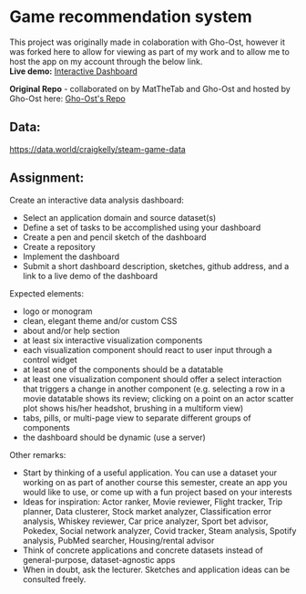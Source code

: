 # Game recommendation system

This project was originally made in colaboration with Gho-Ost, however it was forked here to allow for viewing as part of my work and to allow me to host the app on my account through the below link. <br>
<b>Live demo:</b> [Interactive Dashboard](https://matthetab.shinyapps.io/interactive-dashboard/) <br>

<b>Original Repo</b> - collaborated on by MatTheTab and Gho-Ost and hosted by Gho-Ost here: [Gho-Ost's Repo](https://github.com/Gho-Ost/interactive-dashboard) <br>

## Data:
https://data.world/craigkelly/steam-game-data

## Assignment:
Create an interactive data analysis dashboard:

- Select an application domain and source dataset(s)
- Define a set of tasks to be accomplished using your dashboard
- Create a pen and pencil sketch of the dashboard
- Create a repository
- Implement the dashboard
- Submit a short dashboard description, sketches, github address, and a link to a live demo of the dashboard

Expected elements:

- logo or monogram
- clean, elegant theme and/or custom CSS
- about and/or help section
- at least six interactive visualization components
- each visualization component should react to user input through a control widget
- at least one of the components should be a datatable
- at least one visualization component should offer a select interaction that triggers a change in another component (e.g. selecting a row in a movie datatable shows its review; clicking on a point on an actor scatter plot shows his/her headshot, brushing in a multiform view)
- tabs, pills, or multi-page view to separate different groups of components
- the dashboard should be dynamic (use a server)

Other remarks:

- Start by thinking of a useful application. You can use a dataset your working on as part of another course this semester, create an app you would like to use, or come up with a fun project based on your interests
- Ideas for inspiration: Actor ranker, Movie reviewer, Flight tracker, Trip planner, Data clusterer, Stock market analyzer, Classification error analysis, Whiskey reviewer, Car price analyzer, Sport bet advisor, Pokedex, Social network analyzer, Covid tracker, Steam analysis, Spotify analysis, PubMed searcher, Housing/rental advisor
- Think of concrete applications and concrete datasets instead of general-purpose, dataset-agnostic apps
- When in doubt, ask the lecturer. Sketches and application ideas can be consulted freely.
